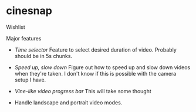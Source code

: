 cinesnap
========

Wishlist

Major features

- _Time selector_ Feature to select desired duration of video.  Probably should be in 5s chunks.

- _Speed up, slow down_ Figure out how to speed up and slow down videos when they're taken.  I don't know if this
is possible with the camera setup I have.

- _Vine-like video progress bar_ This will take some thought


- Handle landscape and portrait video modes.

